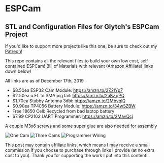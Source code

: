 # ESPCam
## STL and Configuration Files for Glytch's ESPCam Project
If you'd like to support more projects like this one, be sure to check out my [Patreon!](https://patreon.com/glytchtech)

This repo contains all the relevant files to build your own low cost, self contained ESPCam! Bill of Materials with relevant (Amazon Affiliate) links down below! 

All links are as of December 17th, 2019
* $8.50ea ESP32 Cam Module: https://amzn.to/2Z2IYp7
* $2.50ea u.FL to SMA pig tail: https://amzn.to/2uKZqPQ
* $1.70ea Stubby Antenna 3dbi: https://amzn.to/2MbvqlQ
* $0.90ea TP4056 Battery Module: https://amzn.to/34w5ZBW
* Free 18650 Cell: Recycled from bad laptop battery 
* $7.99 CP2102 UART Programmer: https://amzn.to/2MavQcj

A couple M3x6 screws and some super glue are also needed for assembly

![One Cam](https://github.com/glytchtech/ESPCam/blob/master/Images/one%20cam.jpg)
![Three Cams](https://github.com/glytchtech/ESPCam/blob/master/Images/three%20cams.jpg)
![Programmer Wiring](https://github.com/glytchtech/ESPCam/blob/master/Images/ESP32Cam%20Programming%20Wiring.jpg)


This post may contain affiliate links, which means I may receive a small commission if you choose to purchase through links I provide (at no extra cost to you). Thank you for supporting the work I put into this content!
